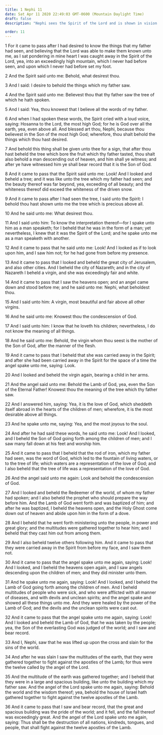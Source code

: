 ```yaml
---
title: 1 Nephi 11
date: Sat Apr 11 2020 22:49:03 GMT-0600 (Mountain Daylight Time)
draft: false
description: "Nephi sees the Spirit of the Lord and is shown in vision the tree of life—He sees the mother of the Son of God and learns of the condescension of God—He sees the baptism, ministry, and crucifixion of the Lamb of God—He sees also the call and ministry of the Twelve Apostles of the Lamb. About 600–592 B.C."

order: 11
---
```

    
1 For it came to pass after I had desired to know the things that my father had seen, and believing that the Lord was able to make them known unto me, as I sat pondering in mine heart I was caught away in the Spirit of the Lord, yea, into an exceedingly high mountain, which I never had before seen, and upon which I never had before set my foot.

2 And the Spirit said unto me: Behold, what desirest thou.

3 And I said: I desire to behold the things which my father saw.

4 And the Spirit said unto me: Believest thou that thy father saw the tree of which he hath spoken.

5 And I said: Yea, thou knowest that I believe all the words of my father.

6 And when I had spoken these words, the Spirit cried with a loud voice, saying: Hosanna to the Lord, the most high God; for he is God over all the earth, yea, even above all. And blessed art thou, Nephi, because thou believest in the Son of the most high God; wherefore, thou shalt behold the things which thou hast desired.

7 And behold this thing shall be given unto thee for a sign, that after thou hast beheld the tree which bore the fruit which thy father tasted, thou shalt also behold a man descending out of heaven, and him shall ye witness; and after ye have witnessed him ye shall bear record that it is the Son of God.

8 And it came to pass that the Spirit said unto me: Look! And I looked and beheld a tree; and it was like unto the tree which my father had seen; and the beauty thereof was far beyond, yea, exceeding of all beauty; and the whiteness thereof did exceed the whiteness of the driven snow.

9 And it came to pass after I had seen the tree, I said unto the Spirit: I behold thou hast shown unto me the tree which is precious above all.

10 And he said unto me: What desirest thou.

11 And I said unto him: To know the interpretation thereof—for I spake unto him as a man speaketh; for I beheld that he was in the form of a man; yet nevertheless, I knew that it was the Spirit of the Lord; and he spake unto me as a man speaketh with another.

12 And it came to pass that he said unto me: Look! And I looked as if to look upon him, and I saw him not; for he had gone from before my presence.

13 And it came to pass that I looked and beheld the great city of Jerusalem, and also other cities. And I beheld the city of Nazareth; and in the city of Nazareth I beheld a virgin, and she was exceedingly fair and white.

14 And it came to pass that I saw the heavens open; and an angel came down and stood before me; and he said unto me: Nephi, what beholdest thou.

15 And I said unto him: A virgin, most beautiful and fair above all other virgins.

16 And he said unto me: Knowest thou the condescension of God.

17 And I said unto him: I know that he loveth his children; nevertheless, I do not know the meaning of all things.

18 And he said unto me: Behold, the virgin whom thou seest is the mother of the Son of God, after the manner of the flesh.

19 And it came to pass that I beheld that she was carried away in the Spirit; and after she had been carried away in the Spirit for the space of a time the angel spake unto me, saying: Look.

20 And I looked and beheld the virgin again, bearing a child in her arms.

21 And the angel said unto me: Behold the Lamb of God, yea, even the Son of the Eternal Father! Knowest thou the meaning of the tree which thy father saw.

22 And I answered him, saying: Yea, it is the love of God, which sheddeth itself abroad in the hearts of the children of men; wherefore, it is the most desirable above all things.

23 And he spake unto me, saying: Yea, and the most joyous to the soul.

24 And after he had said these words, he said unto me: Look! And I looked, and I beheld the Son of God going forth among the children of men; and I saw many fall down at his feet and worship him.

25 And it came to pass that I beheld that the rod of iron, which my father had seen, was the word of God, which led to the fountain of living waters, or to the tree of life; which waters are a representation of the love of God; and I also beheld that the tree of life was a representation of the love of God.

26 And the angel said unto me again: Look and behold the condescension of God.

27 And I looked and beheld the Redeemer of the world, of whom my father had spoken; and I also beheld the prophet who should prepare the way before him. And the Lamb of God went forth and was baptized of him; and after he was baptized, I beheld the heavens open, and the Holy Ghost come down out of heaven and abide upon him in the form of a dove.

28 And I beheld that he went forth ministering unto the people, in power and great glory; and the multitudes were gathered together to hear him; and I beheld that they cast him out from among them.

29 And I also beheld twelve others following him. And it came to pass that they were carried away in the Spirit from before my face, and I saw them not.

30 And it came to pass that the angel spake unto me again, saying: Look! And I looked, and I beheld the heavens open again, and I saw angels descending upon the children of men; and they did minister unto them.

31 And he spake unto me again, saying: Look! And I looked, and I beheld the Lamb of God going forth among the children of men. And I beheld multitudes of people who were sick, and who were afflicted with all manner of diseases, and with devils and unclean spirits; and the angel spake and showed all these things unto me. And they were healed by the power of the Lamb of God; and the devils and the unclean spirits were cast out.

32 And it came to pass that the angel spake unto me again, saying: Look! And I looked and beheld the Lamb of God, that he was taken by the people; yea, the Son of the everlasting God was judged of the world; and I saw and bear record.

33 And I, Nephi, saw that he was lifted up upon the cross and slain for the sins of the world.

34 And after he was slain I saw the multitudes of the earth, that they were gathered together to fight against the apostles of the Lamb; for thus were the twelve called by the angel of the Lord.

35 And the multitude of the earth was gathered together; and I beheld that they were in a large and spacious building, like unto the building which my father saw. And the angel of the Lord spake unto me again, saying: Behold the world and the wisdom thereof; yea, behold the house of Israel hath gathered together to fight against the twelve apostles of the Lamb.

36 And it came to pass that I saw and bear record, that the great and spacious building was the pride of the world; and it fell, and the fall thereof was exceedingly great. And the angel of the Lord spake unto me again, saying: Thus shall be the destruction of all nations, kindreds, tongues, and people, that shall fight against the twelve apostles of the Lamb.
